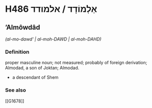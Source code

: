 # H486 אַלְמוֹדָד / אלמודד

## ʼAlmôwdâd

_(al-mo-dawd' | al-moh-DAWD | al-moh-DAHD)_

### Definition

proper masculine noun; not measured; probably of foreign derivation; Almodad, a son of Joktan; Almodad.

- a descendant of Shem
### See also

[[G1678]]

